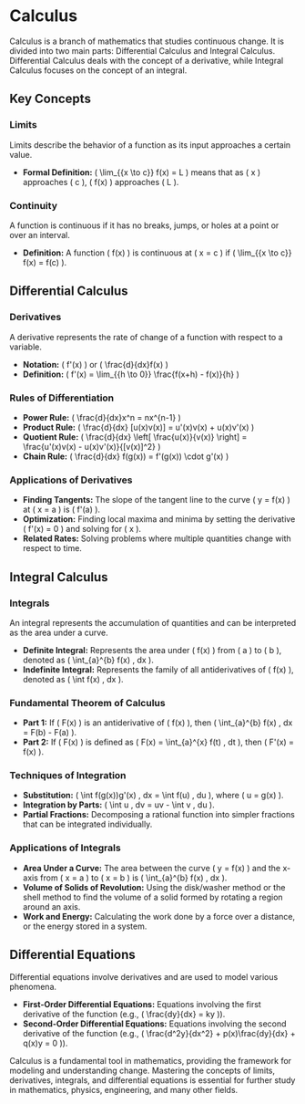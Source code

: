 # Calculus

Calculus is a branch of mathematics that studies continuous change. It is divided into two main parts: Differential Calculus and Integral Calculus. Differential Calculus deals with the concept of a derivative, while Integral Calculus focuses on the concept of an integral.

## Key Concepts

### Limits
Limits describe the behavior of a function as its input approaches a certain value.

- **Formal Definition:** \( \lim_{{x \to c}} f(x) = L \) means that as \( x \) approaches \( c \), \( f(x) \) approaches \( L \).

### Continuity
A function is continuous if it has no breaks, jumps, or holes at a point or over an interval.

- **Definition:** A function \( f(x) \) is continuous at \( x = c \) if \( \lim_{{x \to c}} f(x) = f(c) \).

## Differential Calculus

### Derivatives
A derivative represents the rate of change of a function with respect to a variable.

- **Notation:** \( f'(x) \) or \( \frac{d}{dx}f(x) \)
- **Definition:** \( f'(x) = \lim_{{h \to 0}} \frac{f(x+h) - f(x)}{h} \)

### Rules of Differentiation
- **Power Rule:** \( \frac{d}{dx}x^n = nx^{n-1} \)
- **Product Rule:** \( \frac{d}{dx} [u(x)v(x)] = u'(x)v(x) + u(x)v'(x) \)
- **Quotient Rule:** \( \frac{d}{dx} \left[ \frac{u(x)}{v(x)} \right] = \frac{u'(x)v(x) - u(x)v'(x)}{[v(x)]^2} \)
- **Chain Rule:** \( \frac{d}{dx} f(g(x)) = f'(g(x)) \cdot g'(x) \)

### Applications of Derivatives
- **Finding Tangents:** The slope of the tangent line to the curve \( y = f(x) \) at \( x = a \) is \( f'(a) \).
- **Optimization:** Finding local maxima and minima by setting the derivative \( f'(x) = 0 \) and solving for \( x \).
- **Related Rates:** Solving problems where multiple quantities change with respect to time.

## Integral Calculus

### Integrals
An integral represents the accumulation of quantities and can be interpreted as the area under a curve.

- **Definite Integral:** Represents the area under \( f(x) \) from \( a \) to \( b \), denoted as \( \int_{a}^{b} f(x) \, dx \).
- **Indefinite Integral:** Represents the family of all antiderivatives of \( f(x) \), denoted as \( \int f(x) \, dx \).

### Fundamental Theorem of Calculus
- **Part 1:** If \( F(x) \) is an antiderivative of \( f(x) \), then \( \int_{a}^{b} f(x) \, dx = F(b) - F(a) \).
- **Part 2:** If \( F(x) \) is defined as \( F(x) = \int_{a}^{x} f(t) \, dt \), then \( F'(x) = f(x) \).

### Techniques of Integration
- **Substitution:** \( \int f(g(x))g'(x) \, dx = \int f(u) \, du \), where \( u = g(x) \).
- **Integration by Parts:** \( \int u \, dv = uv - \int v \, du \).
- **Partial Fractions:** Decomposing a rational function into simpler fractions that can be integrated individually.

### Applications of Integrals
- **Area Under a Curve:** The area between the curve \( y = f(x) \) and the x-axis from \( x = a \) to \( x = b \) is \( \int_{a}^{b} f(x) \, dx \).
- **Volume of Solids of Revolution:** Using the disk/washer method or the shell method to find the volume of a solid formed by rotating a region around an axis.
- **Work and Energy:** Calculating the work done by a force over a distance, or the energy stored in a system.

## Differential Equations
Differential equations involve derivatives and are used to model various phenomena.

- **First-Order Differential Equations:** Equations involving the first derivative of the function (e.g., \( \frac{dy}{dx} = ky \)).
- **Second-Order Differential Equations:** Equations involving the second derivative of the function (e.g., \( \frac{d^2y}{dx^2} + p(x)\frac{dy}{dx} + q(x)y = 0 \)).

Calculus is a fundamental tool in mathematics, providing the framework for modeling and understanding change. Mastering the concepts of limits, derivatives, integrals, and differential equations is essential for further study in mathematics, physics, engineering, and many other fields.

